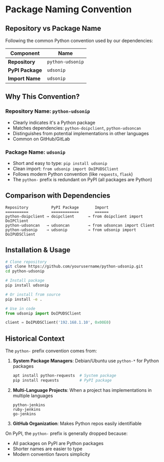# Package Naming Convention

## Repository vs Package Name

Following the common Python convention used by our dependencies:

| Component | Name |
|-----------|------|
| **Repository** | `python-udsonip` |
| **PyPI Package** | `udsonip` |
| **Import Name** | `udsonip` |

## Why This Convention?

### Repository Name: `python-udsonip`
- Clearly indicates it's a Python package
- Matches dependencies: `python-doipclient`, `python-udsoncan`
- Distinguishes from potential implementations in other languages
- Common on GitHub/GitLab

### Package Name: `udsonip`
- Short and easy to type: `pip install udsonip`
- Clean import: `from udsonip import DoIPUDSClient`
- Follows modern Python convention (like `requests`, `flask`)
- The `python-` prefix is redundant on PyPI (all packages are Python)

## Comparison with Dependencies

```
Repository          PyPI Package       Import
==========          ============       ======
python-doipclient → doipclient      → from doipclient import DoIPClient
python-udsoncan   → udsoncan        → from udsoncan import Client
python-udsonip    → udsonip         → from udsonip import DoIPUDSClient
```

## Installation & Usage

```bash
# Clone repository
git clone https://github.com/yourusername/python-udsonip.git
cd python-udsonip

# Install package
pip install udsonip

# Or install from source
pip install -e .
```

```python
# Use in code
from udsonip import DoIPUDSClient

client = DoIPUDSClient('192.168.1.10', 0x00E0)
```

## Historical Context

The `python-` prefix convention comes from:

1. **System Package Managers**: Debian/Ubuntu use `python-*` for Python packages
   ```bash
   apt install python-requests  # System package
   pip install requests         # PyPI package
   ```

2. **Multi-Language Projects**: When a project has implementations in multiple languages
   ```
   python-jenkins
   ruby-jenkins
   go-jenkins
   ```

3. **GitHub Organization**: Makes Python repos easily identifiable

On PyPI, the `python-` prefix is generally dropped because:
- All packages on PyPI are Python packages
- Shorter names are easier to type
- Modern convention favors simplicity
